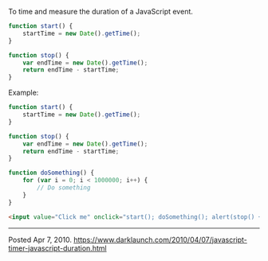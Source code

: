 To time and measure the duration of a JavaScript event.

```js
function start() {
    startTime = new Date().getTime();
}

function stop() {
    var endTime = new Date().getTime();
    return endTime - startTime;
}
```

Example:
```js
function start() {
    startTime = new Date().getTime();
}

function stop() {
    var endTime = new Date().getTime();
    return endTime - startTime;
}

function doSomething() {
    for (var i = 0; i < 1000000; i++) {
        // Do something
    }
}
```

```html
<input value="Click me" onclick="start(); doSomething(); alert(stop() + 'ms');" type="button" />
```

---


Posted Apr 7, 2010.
https://www.darklaunch.com/2010/04/07/javascript-timer-javascript-duration.html